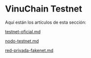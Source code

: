 # VinuChain Testnet

Aquí están los artículos de esta sección:

[testnet-oficial.md](testnet-oficial.md "mention")&#x20;

[nodo-testnet.md](nodo-testnet.md "mention")

[red-privada-fakenet.md](red-privada-fakenet.md "mention")
